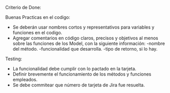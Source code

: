 Criterio de Done:

Buenas Practicas en el codigo:

* Se deberán usar nombres cortos y representativos para variables y funciones en el codigo.
* Agregar comentarios en código claros, precisos y objetivos al menos sobre las funciones de los Model, con la siguiente información:
    -nombre del método.
    -funcionalidad que desarrolla.
    -tipo de retorno, si lo hay.

Testing:

* La funcionalidad debe cumplir con lo pactado en la tarjeta.
* Definir brevemente el funcionamiento de los métodos y funciones empleados.
* Se debe commitear que número de tarjeta de Jira fue resuelta.


